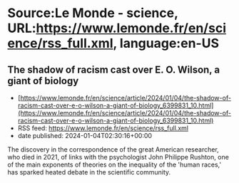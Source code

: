 # Source:Le Monde - science, URL:https://www.lemonde.fr/en/science/rss_full.xml, language:en-US

## The shadow of racism cast over E. O. Wilson, a giant of biology
 - [https://www.lemonde.fr/en/science/article/2024/01/04/the-shadow-of-racism-cast-over-e-o-wilson-a-giant-of-biology_6399831_10.html](https://www.lemonde.fr/en/science/article/2024/01/04/the-shadow-of-racism-cast-over-e-o-wilson-a-giant-of-biology_6399831_10.html)
 - RSS feed: https://www.lemonde.fr/en/science/rss_full.xml
 - date published: 2024-01-04T02:30:16+00:00

The discovery in the correspondence of the great American researcher, who died in 2021, of links with the psychologist John Philippe Rushton, one of the main exponents of theories on the inequality of the 'human races,' has sparked heated debate in the scientific community.

